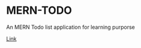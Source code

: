 # MERN-TODO
An MERN Todo list application for learning purporse

[Link](https://wild-garment-wasp.cyclic.app/)